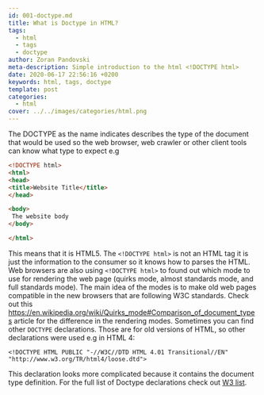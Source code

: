 ```yaml
---
id: 001-doctype.md
title: What is Doctype in HTML?
tags:
  - html
  - tags
  - doctype
author: Zoran Pandovski
meta-description: Simple introduction to the html <!DOCTYPE html>
date: 2020-06-17 22:56:16 +0200
keywords: html, tags, doctype
template: post
categories:
  - html
cover: ../../images/categories/html.png
---
```


The DOCTYPE as the name indicates describes the type of the document that would be used so the web browser, web crawler or other client tools can know what type to expect e.g 

```html
<!DOCTYPE html>
<html>
<head>
<title>Website Title</title>
</head>

<body>
 The website body
</body>

</html>
```

This means that it is HTML5. The `<!DOCTYPE html>` is not an HTML tag it is just the information to the consumer so it knows how to parses the HTML. 
Web browsers are also using `<!DOCTYPE html>` to found out which mode to use for rendering the web page (quirks mode, almost standards mode, and full standards mode). The main idea of the modes is to make old web pages compatible in the new browsers that are following W3C standards. Check out this https://en.wikipedia.org/wiki/Quirks_mode#Comparison_of_document_types article for the difference in the rendering modes. 
Sometimes you can find other `DOCTYPE` declarations. Those are for old versions of HTML, so other declarations were used e.g in HTML 4:

```
<!DOCTYPE HTML PUBLIC "-//W3C//DTD HTML 4.01 Transitional//EN" "http://www.w3.org/TR/html4/loose.dtd">
```

This declaration looks more complicated because it contains the document type definition. For the full list of Doctype declarations check out [W3 list](https://www.w3.org/QA/2002/04/valid-dtd-list.html).